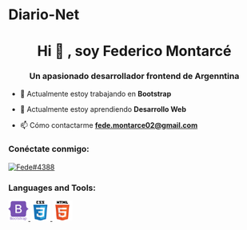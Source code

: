 # Diario-Net
<h1 align="center">Hi 👋 , soy Federico Montarcé</h1>
<h3 align="center">Un apasionado desarrollador frontend de Argenntina</h3>

- 🔭 Actualmente estoy trabajando en **Bootstrap**

- 🌱 Actualmente estoy aprendiendo **Desarrollo Web**

- 📫 Cómo contactarme **fede.montarce02@gmail.com**

<h3 align="left">Conéctate conmigo:</h3>
<p align="left">
<a href="https://discord.gg/Fede#4388" target="blank"><img align="center" src="https://raw.githubusercontent.com/rahuldkjain/github-profile-readme-generator/master/src/images/icons/Social/discord.svg" alt="Fede#4388" height="30" width="40" /></a>
</p>

<h3 align="left">Languages and Tools:</h3>
<p align="left"> <a href="https://getbootstrap.com" target="_blank" rel="noreferrer"> <img src="https://raw.githubusercontent.com/devicons/devicon/master/icons/bootstrap/bootstrap-plain-wordmark.svg" alt="bootstrap" width="40" height="40"/> </a> <a href="https://www.w3schools.com/css/" target="_blank" rel="noreferrer"> <img src="https://raw.githubusercontent.com/devicons/devicon/master/icons/css3/css3-original-wordmark.svg" alt=" css3" width="40" height="40"/> </a> <a href="https://www.w3.org/html/" target="_blank" rel="noreferrer"> <img src="https://raw.githubusercontent.com/devicons/devicon/master/icons/html5/html5-original-wordmark.svg" alt="html5" width="40" height="40"/> </a> </p>
